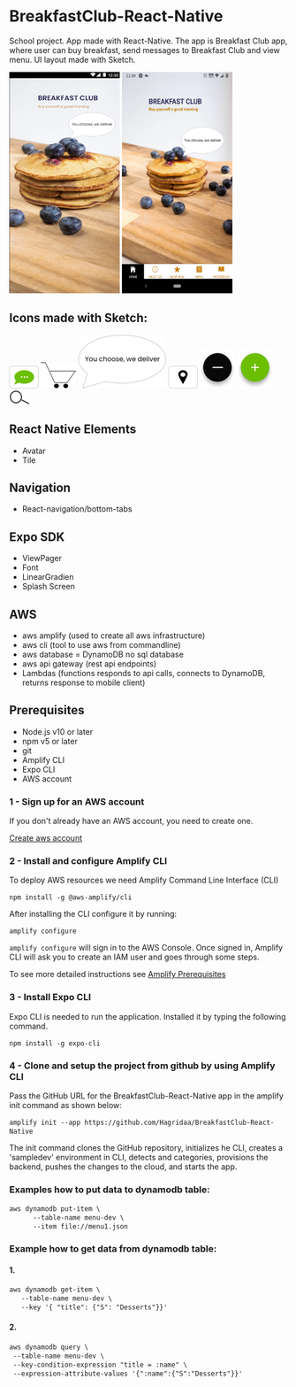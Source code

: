 # BreakfastClub-React-Native

School project. App made with React-Native. The app is Breakfast Club app, where user can buy breakfast, send messages to Breakfast Club and view menu.
UI layout made with Sketch.


<img src="mainpageui.png" alt="drawing" width="200" height="400"/> <img src="main2.jpg" alt="drawing" width="200" height="400"/>


## Icons made with Sketch:

![icon](contact2.png)
![icon](CART12png.png)
![icon](Group.png)
![icon](location2.png)
![icon](minusbutton.png)
![icon](plusbutton.png)
![icon](search.png)

## React Native Elements
- Avatar
- Tile

## Navigation
- React-navigation/bottom-tabs

## Expo SDK
- ViewPager
- Font
- LinearGradien
- Splash Screen

## AWS
- aws amplify (used to create all aws infrastructure)
- aws cli (tool to use aws from commandline)
- aws database = DynamoDB no sql database
- aws api gateway (rest api endpoints)
- Lambdas (functions responds to api calls, connects to DynamoDB, returns response to mobile client)

## Prerequisites

* Node.js v10 or later
* npm v5 or later
* git
* Amplify CLI
* Expo CLI
* AWS account

### 1 - Sign up for an AWS account

If you don't already have an AWS account, you need to create one.

[Create aws account](https://signin.aws.amazon.com/signin?redirect_uri=https%3A%2F%2Fportal.aws.amazon.com%2Fbilling%2Fsignup%2Fresume&client_id=signup#/start)

### 2 - Install and configure Amplify CLI

To deploy AWS resources we need Amplify Command Line Interface (CLI)
```shell script
npm install -g @aws-amplify/cli
```

After installing the CLI configure it by running:

```shell script
amplify configure
```

``amplify configure`` will sign in to the AWS Console. 
Once signed in, Amplify CLI will ask you to create an IAM user and goes through some steps.

To see more detailed instructions see [Amplify Prerequisites](https://docs.amplify.aws/start/getting-started/installation/q/integration/react-native#option-2-follow-the-instructions)

###  3 - Install Expo CLI

Expo CLI is needed to run the application. Installed it by typing the following command.
````shell script
npm install -g expo-cli
````

### 4 - Clone and setup the project from github by using Amplify CLI
Pass the GitHub URL for the BreakfastClub-React-Native app in the amplify init command as shown below:
```shell script
amplify init --app https://github.com/Hagridaa/BreakfastClub-React-Native
```

The init command clones the GitHub repository, initializes he CLI, creates a 'sampledev' environment in CLI,
detects and categories, provisions the backend, pushes the changes to the cloud, and starts the app.


### Examples how to put data to dynamodb table:
````shell script
aws dynamodb put-item \
      --table-name menu-dev \
      --item file://menu1.json
````

### Example how to get data from dynamodb table:

#### 1.
      
````shell script
aws dynamodb get-item \
   --table-name menu-dev \
   --key '{ "title": {"S": "Desserts"}}'
````
 
 #### 2.
   
```shell script
aws dynamodb query \
 --table-name menu-dev \
 --key-condition-expression "title = :name" \
 --expression-attribute-values '{":name":{"S":"Desserts"}}'
```         
